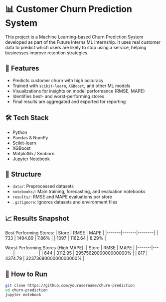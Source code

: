 # 📊 Customer Churn Prediction System

This project is a Machine Learning-based Churn Prediction System developed as part of the Future Interns ML Internship. It uses real customer data to predict which users are likely to stop using a service, helping businesses improve retention strategies.

## 🚀 Features

- Predicts customer churn with high accuracy
- Trained with `scikit-learn`, `XGBoost`, and other ML models
- Visualizations for insights on model performance (RMSE, MAPE)
- Identifies best- and worst-performing stores
- Final results are aggregated and exported for reporting

## 🛠️ Tech Stack

- Python
- Pandas & NumPy
- Scikit-learn
- XGBoost
- Matplotlib / Seaborn
- Jupyter Notebook

## 📁 Structure

- `data/`: Preprocessed datasets
- `notebooks/`: Main training, forecasting, and evaluation notebooks
- `results/`: RMSE and MAPE evaluations per store
- `.gitignore`: Ignores datasets and environment files

## 📈 Results Snapshot

Best Performing Stores:
| Store | RMSE  | MAPE  |
|-------|-------|--------|
| 733   | 1494.89 | 7.86% |
| 1097  | 1162.64 | 8.29% |

Worst Performing Stores (High MAPE):
| Store | RMSE  | MAPE       |
|-------|--------|------------|
| 644   | 3112.95 | 2957562000000000000% |
| 817   | 4374.79 | 3237368000000000000% |

## 📌 How to Run

```bash
git clone https://github.com/yourusername/churn-prediction
cd churn-prediction
jupyter notebook
